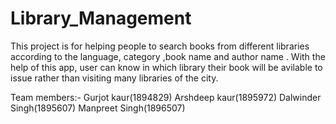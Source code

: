 # Library_Management
This project is for helping people to search books from different libraries  according to the language, category ,book name and author name . With the help of this app, user can know in which library their book will be avilable to issue  rather than visiting many libraries of the city.

Team members:-
Gurjot kaur(1894829)
Arshdeep kaur(1895972)
Dalwinder Singh(1895607)
Manpreet Singh(1896507)
